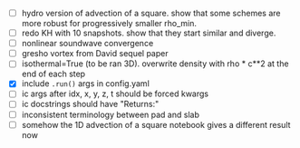 - [ ] hydro version of advection of a square. show that some schemes are more robust for progressively smaller rho_min.
- [ ] redo KH with 10 snapshots. show that they start similar and diverge.
- [ ] nonlinear soundwave convergence
- [ ] gresho vortex from David sequel paper
- [ ] isothermal=True (to be ran 3D). overwrite density with rho * c**2 at the end of each step
- [x] include `.run()` args in config.yaml
- [ ] ic args after idx, x, y, z, t should be forced kwargs
- [ ] ic docstrings should have "Returns:"
- [ ] inconsistent terminology between pad and slab
- [ ] somehow the 1D advection of a square notebook gives a different result now
